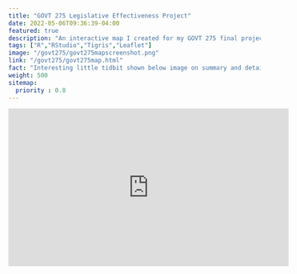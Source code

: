 ```yaml
---
title: "GOVT 275 Legislative Effectiveness Project"
date: 2022-05-06T09:36:39-04:00
featured: true
description: "An interactive map I created for my GOVT 275 final project on town halls and the legislative effectiveness of members of Congress."
tags: ["R","RStudio","Tigris","Leaflet"]
image: "/govt275/govt275mapscreenshot.png"
link: "/govt275/govt275map.html"
fact: "Interesting little tidbit shown below image on summary and detail page"
weight: 500
sitemap:
  priority : 0.8
---
```


<iframe width="560" height="315" src="https://www.youtube.com/embed/zKpTUReXn98" title="YouTube video player" frameborder="0" allow="accelerometer; autoplay; clipboard-write; encrypted-media; gyroscope; picture-in-picture; web-share" allowfullscreen></iframe>